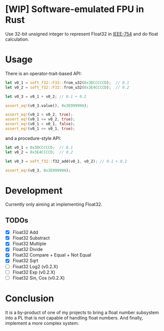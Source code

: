 # [WIP] Software-emulated FPU in Rust

Use 32-bit unsigned integer to represent Float32 in [IEEE-754](https://en.wikipedia.org/wiki/IEEE_754) and do float calculation.

# Usage

There is an operator-trait-based API:

```rust
let v0_1 = soft_f32::F32::from_u32(0x3DCCCCCD);  // 0.1
let v0_2 = soft_f32::F32::from_u32(0x3E4CCCCD);  // 0.2

let v0_3 = v0_1 + v0_2; // 0.1 + 0.2

assert_eq!(v0_3.value(), 0x3E99999A);

assert_eq!(v0_1 < v0_2, true);
assert_eq!(v0_1 <= v0_2, true);
assert_eq!(v0_1 < v0_1, false);
assert_eq!(v0_1 <= v0_1, true);
```

and a procedure-style API:

```rust
let v0_1 = 0x3DCCCCCD;  // 0.1
let v0_2 = 0x3E4CCCCD;  // 0.2

let v0_3 = soft_f32::f32_add(v0_1, v0_2); // 0.1 + 0.2

assert_eq!(v0_3, 0x3E99999A);
```

# Development

Currently only aiming at implementing Float32.

## TODOs

- [x] Float32 Add
- [x] Float32 Substract
- [x] Float32 Multiple
- [x] Float32 Divide
- [x] Float32 Compare + Equal + Not Equal
- [x] Float32 Sqrt
- [ ] Float32 Log2 (v0.2.X)
- [ ] Float32 Exp (v0.2.X)
- [ ] Float32 Sin, Cos (v0.2.X)

# Conclusion

It is a by-product of one of my projects to bring a float number subsystem into a PL that is not capable of handling float numbers. And finally, implement a more complex system.
